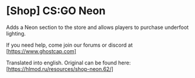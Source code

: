 # [Shop] CS:GO Neon

Adds a Neon section to the store and allows players to purchase underfoot lighting.

If you need help, come join our forums or discord at [https://www.ghostcap.com]

Translated into english. Original can be found here: [https://hlmod.ru/resources/shop-neon.62/]